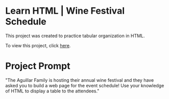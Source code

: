 # Learn HTML | Wine Festival Schedule
This project was created to practice tabular organization in HTML.

To view this project, click [here](https://vivian-mca.github.io/HTML-CSS-Codecademy-Projects/Wine%20Festival%20Schedule/).

# Project Prompt
"The Aguillar Family is hosting their annual wine festival and they have asked you to build a web page for the event schedule! Use your knowledge of HTML to display a table to the attendees."
